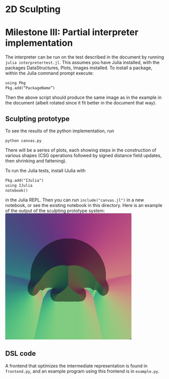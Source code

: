 # 2D Sculpting


# Milestone III: Partial interpreter implementation
The interpreter can be run on the test described in the document by running `julia interpretertest.jl`.
This assumes you have Julia installed, with the packages DataStructures, Plots, Images installed. To install a package, within the Julia command prompt execute:
```
using Pkg
Pkg.add(“PackageName”)
```
Then the above script should produce the same image as in the example in the document (albeit rotated since it fit better in the document that way).


## Sculpting prototype
To see the results of the python implementation, run
```
python canvas.py
```
There will be a series of plots, each showing steps in the construction of various shapes (CSG operations followed by signed distance field updates, then shrinking and fattening).

To run the Julia tests, install IJulia with
```
Pkg.add("IJulia")
using IJulia
notebook()
```
in the Julia REPL. Then you can run `include("canvas.jl")` in a new notebook, or see the existing notebook in this directory.
Here is an example of the output of the sculpting prototype system:
![Abstract mushroom](step5.jpg)

## DSL code
A frontend that optimizes the intermediate representation is found in `frontend.py`, and an example program using this frontend is in `example.py`.
